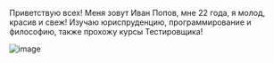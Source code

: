 Приветствую всех! 
Меня зовут Иван Попов, мне 22 года, я молод, красив и свеж!
Изучаю юриспруденцию, программирование и философию, также прохожу курсы Тестировщика!

![image](https://user-images.githubusercontent.com/123980440/230792477-aa86d7b3-7248-4614-a702-9ee676497aed.png)
